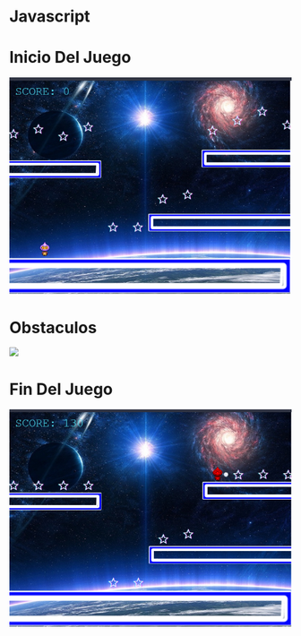 # Javascript

# Inicio Del Juego
<div><img src="inicio.png"></div>

# Obstaculos
<div><img src="obstaculos.jpg"></div>

# Fin Del Juego
<div><img src="fin.png"></div>
